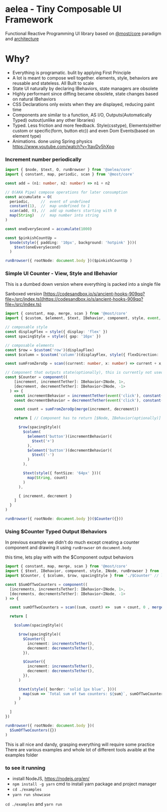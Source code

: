 # aelea - Tiny Composable UI Framework

Functional Reactive Programming UI library based on [@most/core](https://github.com/mostjs/core) paradigm and [architecture](https://github.com/cujojs/most/wiki/Architecture)

# Why?

- Everything is programatic. bulit by applying First Principle
- A lot is meant to compose well together. elements, style, behaviors are reusable and stateless. All Built to scale
- State UI naturally by declaring IBehaviors, state managers are obsolete
- Highly performant since diffing became obsolete, state changes based on natural IBehaviors
- CSS Declarations only exists when they are displayed, reducing paint time
- Components are similar to a function, AS I/O, Outputs(Automatically Typed) outout(unlike any other libraries)
- Typed. Less friction and more feedback. Style(csstype), Elements(either custom or specific(form, button etc)) and even Dom Events(based on element type)
- Animations. done using Spring physics <https://www.youtube.com/watch?v=1tavDv5hXpo>

### Increment number periodically

```typescript
import { $node, $text, O, runBrowser } from '@aelea/core'
import { constant, map, periodic, scan } from '@most/core'

const add = (n1: number, n2: number) => n1 + n2

// O(AKA Pipe) compose operations for later consumption
const accumulate = O(
  periodic,     //  event of undefined
  constant(1),  //  map undefined to 1
  scan(add, 0), //  add up numbers starting with 0
  map(String)   //  map number into string
)

const oneEverySecond = accumulate(1000)

const $pinkishCountUp =
  $node(style({ padding: '10px', background: 'hotpink' }))(
    $text(oneEverySecond)
  )

runBrowser({ rootNode: document.body })($pinkishCountUp )
```

### Simple UI Counter - View, Style and IBehavior

This is a dumbed down version where everything is packed into a single file

Sanboxed version [https://codesandbox.io/s/ancient-hooks-909qq?file=/src/index.ts](https://codesandbox.io/s/ancient-hooks-909qq?file=/src/index.ts)

```typescript
import { constant, map, merge, scan } from '@most/core'
import { $custom, $element, $text, IBehavior, component, style, event, INode, runBrowser } from '@aelea/core'

// composable style
const displayFlex = style({ display: 'flex' })
const spacingStyle = style({ gap: '16px' })

// composable elements
const $row = $custom('row')(displayFlex)
const $column = $custom('column')(displayFlex, style({ flexDirection: 'column' }))

const sumFromZeroOp = scan((current: number, x: number) => current + x, 0)

// Component that outputs state(optionally), this is currently not used anywhere, see next example to see it being consumed
const $Counter = component((
    [increment, incrementTether]: IBehavior<INode, 1>,
    [decrement, decrementTether]: IBehavior<INode, -1>
  ) => {
    const incrementBehavior = incrementTether(event('click'), constant(1))
    const decrementBehavior = decrementTether(event('click'), constant(-1))

    const count = sumFromZeroOp(merge(increment, decrement))

    return [ // Component has to return [$Node, IBehavior(optionally)] in the next example we will use these outputted behaviors

      $row(spacingStyle)(
        $column(
          $element('button')(incrementBehavior)(
            $text('+')
          ),
          $element('button')(decrementBehavior)(
            $text('-')
          )
        ),

        $text(style({ fontSize: '64px' }))(
          map(String, count)
        )
      ),

      { increment, decrement }
    ]
  }
)

runBrowser({ rootNode: document.body })($Counter({}))


```

### Using $Counter Typed Output IBehaviors

In previous example we didn't do much except creating a counter component and drawing it using `runBrowser` on `document.body`

this time, lets play with with the $Component output behaviors

```typescript
import { constant, map, merge, scan } from '@most/core'
import { $text, IBehavior, component, style, INode, runBrowser } from '@aelea/core'
import $Counter, { $column, $row, spacingStyle } from './$Counter' // lets assume we default export $Counter and a few reusable $node's and style instead

const $SumOfTwoCounters = component((
  [increments, incrementsTether]: IBehavior<INode, 1>,
  [decrements, decrementsTether]: IBehavior<INode, -1>
) => {

  const sumOfTwoCounters = scan((sum, count) =>  sum + count, 0 , merge(increments, decrements))

  return [

    $column(spacingStyle)(

      $row(spacingStyle)(
        $Counter({
          increment: incrementsTether(),
          decrement: decrementsTether(),
        }),

        $Counter({
          increment: incrementsTether(),
          decrement: decrementsTether(),
        }),
      )

      $text(style({ border: 'solid 1px blue', }))(
        map(sum => `Total sum of two counters: ${sum}`, sumOfTwoCounters)
      )
    )

  ]
})

runBrowser({ rootNode: document.body })(
  $SumOfTwoCounters({})
)

```

This is all nice and dandy, grasping everything will require some practice
There are various examples and whole lot of different tools avaible at the examples folder

### to see it running

- install NodeJS, <https://nodejs.org/en/>
- `npm install -g yarn` cmd to install yarn package and project manager
- `cd ./examples`
- `yarn run showcase`

`cd ./examples` and `yarn run`
